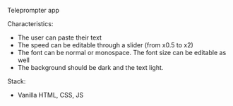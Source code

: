 Teleprompter app

Characteristics:
- The user can paste their text
- The speed can be editable through a slider (from x0.5 to x2)
- The font can be normal or monospace. The font size can be editable as well
- The background should be dark and the text light.

Stack:
- Vanilla HTML, CSS, JS
